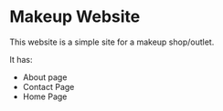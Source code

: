 # Makeup Website

This website is a simple site for a makeup shop/outlet.

It has:

- About page
- Contact Page
- Home Page
